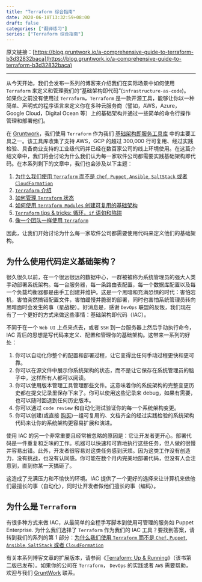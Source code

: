 ```yaml
---
title: "Terraform 综合指南"
date: 2020-06-18T13:32:59+08:00
draft: false
categories: ["翻译练习"]
series: ["Terraform 综合指南"]
---
```


原文链接：[https://blog.gruntwork.io/a-comprehensive-guide-to-terraform-b3d32832baca](https://blog.gruntwork.io/a-comprehensive-guide-to-terraform-b3d32832baca)

---

从今天开始，我们会发布一系列的博客来介绍我们在实际场景中如何使用 `Terraform` 来定义和管理我们的“基础架构即代码”(`infrastructure-as-code`)。
如果你之前没有使用过 `Terraform`，`Terraform` 是一款开源工具，能够让你以一种简单、声明式的程序语言来定义你在多种云服务商（譬如，AWS，Azure，Google Cloud，Digital Ocean 等）上的基础架构并通过一些简单的命令行操作管理和部署他们。

在 [Gruntwork](http://www.gruntwork.io/)，我们使用 `Terraform` 作为我们 [基础架构即服务工具库](https://gruntwork.io/infrastructure-as-code-library/) 中的主要工具之一。该工具库收集了支持 AWS，GCP 的超过 300,000 行可复用、经过实践检验、具备商业支持的工业级代码并已经在数百家公司的线上环境使用。在这篇介绍文章中，我们将会讨论为什么我们认为每一家软件公司都需要实践基础架构即代码。在本系列剩下的文章中，我们也会涉及以下主题：

1. [为什么我们使用 `Terraform` 而不是 `Chef`, `Puppet`, `Ansible`, `SaltStack` 或者 `CloudFormation`]()
2. [`Terraform` 介绍]()
3. [如何管理 `Terraform` 状态]()
4. [如何使用 `Terraform Modules` 创建可复用的基础架构]()
5. [`Terraform` tips & tricks: 循环，`if` 语句和陷阱]()
6. [像一个团队一样使用 `Terraform`]()

因此，让我们开始讨论为什么每一家软件公司都需要使用代码来定义他们的基础架构。

## 为什么使用代码定义基础架构？

很久很久以前，在一个很远很远的数据中心，一群被被称为系统管理员的强大人类手动部署系统架构。每一台服务器，每一条路由表配置，每一个数据库配置以及每一个负载均衡器都是由手工创建并维护。这是一个黑暗和充满恐惧的时代：害怕宕机，害怕突然搞错配置文件，害怕缓慢并脆弱的部署，同时也害怕系统管理员转向黑暗面时会发生的事（星战梗）。好消息是，感谢 `DevOps` 联盟的反叛，我们现在有了一个更好的方式来做这些事情：基础架构即代码（IAC）。

不同于在一个 `Web UI` 上点来点去，或者 `SSH` 到一台服务器上然后手动执行命令，IAC 背后的思想是写代码来定义、配置和管理你的基础架构。这带来一系列的好处：

1. 你可以自动化你整个的配置和部署过程，让它变得比任何手动过程更快和更可靠。
2. 你可以在源文件中展示你系统架构的状态，而不是让它保存在系统管理员的脑子中，这样所有人都可以阅读。
3. 你可以使用版本管理工具管理那些文件。这意味着你的系统架构的完整变更历史都在提交记录里保存下来了。你可以使用这些记录来 debug，如果有需要，也可以随时回退到任何历史版本。
4. 你可以通过 `code review` 和自动化测试验证你的每一个系统架构变更。
5. 你可以创建(或直接 [购买](https://gruntwork.io/infrastructure-as-code-library/))一组可复用的、文档齐全的经过实践检验的系统架构代码来让你的系统架构更容易扩展和演进。

使用 IAC 的另一个非常重要且经常被忽略的原因是：它让开发者更开心。部署代码是一件重复和乏味的工作。机器可以快速和可靠地执行这些任务，但人做的很慢并容易出错。此外，开发者很容易对这类任务感到厌烦。因为这类工作没有创造力，没有挑战，也没有认同感。你可能在数个月内完美地部署代码，但没有人会注意到，直到你某一天搞砸了。

这造成了充满压力和不愉快的环境。IAC 提供了一个更好的选择来让计算机来做他们最擅长的事（自动化），同时让开发者做他们擅长的事（编码）。

## 为什么是 `Terraform`

有很多种方式来做 IAC，从最简单的全程手写脚本到使用可管理的服务如 Puppet Enterprise. 为什么我们选择了 `Terraform` 作为我们的 IAC 工具？要找到答案，请转到我们的系列的第 1 部分：[为什么我们使用 `Terraform` 而不是 `Chef`, `Puppet`, `Ansible`, `SaltStack` 或者 `CloudFormation`]()

有关本系列博客文章的扩展版本，请参阅《[Terraform: Up & Running](https://www.amazon.com/Terraform-Running-Writing-Infrastructure-Code/dp/1492046906)》（该书第二版已发布）。如果你的公司在 `Terraform`， `DevOps` 的实践或者 `AWS` 需要帮助，欢迎与我们 [GruntWork](http://www.gruntwork.io/?ref=gruntwork-blog-terraform-comprehensive) 联系。
